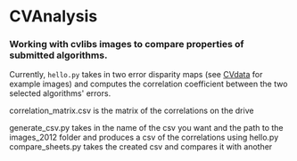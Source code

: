 # CVAnalysis 

### Working with cvlibs images to compare properties of submitted algorithms.

Currently, `hello.py` takes in two error disparity maps (see [CVdata](https://github.com/codankra/CVdata) for example images) and computes the correlation coefficient between the two selected algorithms' errors.

correlation_matrix.csv is the matrix of the correlations on the drive

generate_csv.py takes in the name of the csv you want and the path to the images_2012 folder and produces a csv of the correlations using hello.py
compare_sheets.py takes the created csv and compares it with another 